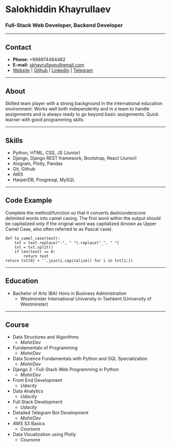 # Salokhiddin Khayrullaev
### Full-Stack Web Developer, Backend Developer

---

## Contact
- **Phone:** +998974484482
- **E-mail:** skhayrullayev@gmail.com
- [Website](https://abu-abdulloh.uz) | [Github](https://github.com/skhayrullayev) | [Linkedin](https://www.linkedin.com/in/salohiddin-khayrullayev/) | [Telegram](https://t.me/llabuabdullohll)

---

## About
Skilled team player with a strong background in the international education environment. Works well both independently and in a team to handle assignments and is always ready to go beyond basic assignments. Quick learner with good programming skills

---

## Skills
- Python, HTML, CSS, JS (Junior)
- Django, Django REST framework, Bootstrap, React (Junior)
- Aiogram, Plotly, Pandas
- Git, Github
- AWS 
- HarperDB, Posgresql, MySQL

---

## Code Example
Complete the method/function so that it converts dash/underscore delimited words into camel casing. The first word within the output should be capitalized only if the original word was capitalized (known as Upper Camel Case, also often referred to as Pascal case).
``` 
def to_camel_case(text):
    txt = text.replace("-", " ").replace("_", " ")
    txt = txt.split()
    if len(text) == 0:
        return text
return txt[0] + ''.join(i.capitalize() for i in txt[1:])
```

---

## Education
- Bachelor of Arts (BA) Hons in Business Administration
    - Westminster International University in Tashkent (University of Westminster)

---

## Course
- Data Structures and Algorithms
    - *MohirDev*
- Fundamentals of Programming
    - *MohirDev*
- Data Science Fundamentals with Python and SQL Specialization
    - *MohirDev*
- Django 3 - Full-Stack Web Programming in Python
    - *MohirDev*
- Front End Development
    - *Udacity*
- Data Analytics
    - *Udacity*
- Full Stack Development
    - *Udacity*
- Detailed Telegram Bot Development
    - *MohirDev*
- AWS S3 Basics
    - *Coursera*
- Data Visualization using Plotly
    - *Coursera*

